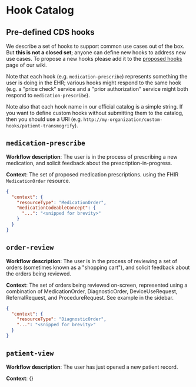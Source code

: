 # Hook Catalog

## Pre-defined CDS hooks

We describe a set of hooks to support common use cases out of the box.
But **this is not a closed set**; anyone can define new hooks to address new use
cases. To propose a new hooks please add it to the [proposed hooks](https://github.com/cds-hooks/docs/wiki/Proposed-Hooks) page of our wiki.

Note that each hook (e.g. `medication-prescribe`) represents something the user is doing in the EHR; various hooks might respond to the same hook (e.g. a "price check" service and a "prior authorization" service might both respond to `medication-prescribe`).

Note also that each hook name in our official catalog is a simple string. If
you want to define custom hooks without submitting them to the catalog, then
you should use a URI (e.g.
`http://my-organization/custom-hooks/patient-transmogrify`).


## `medication-prescribe`

**Workflow description**: The user is in the process of prescribing a new medication, and solicit feedback about the prescription-in-progress.

**Context**: The set of proposed medication prescriptions. using the FHIR `MedicationOrder` resource. 

```json
{
  "context": {
    "resourceType": "MedicationOrder",
    "medicationCodeableConcept": {
      "...": "<snipped for brevity>"
    }
  }
}
```


## `order-review`

**Workflow description**: The user is in the process of reviewing a set of orders (sometimes known as a "shopping cart"), and solicit
feedback about the orders being reviewed.


**Context**: The set of orders being reviewed on-screen, represented using a combination of MedicationOrder, DiagnosticOrder, DeviceUseRequest, ReferralRequest, and ProcedureRequest. See example in the sidebar.

```json
{
  "context": {
    "resourceType": "DiagnosticOrder",
    "...": "<snipped for brevity>"
  }
}
```

## `patient-view`

**Workflow description**: The user has just opened a new patient record.

**Context**: {}
